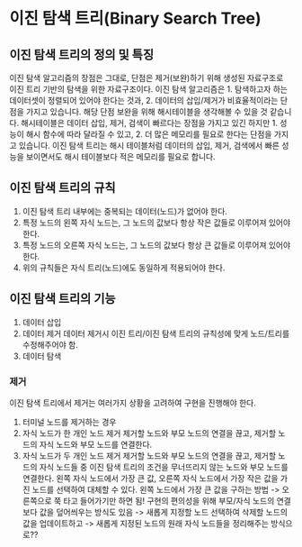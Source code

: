 # 이진 탐색 트리(Binary Search Tree)

## 이진 탐색 트리의 정의 및 특징

이진 탐색 알고리즘의 장점은 그대로, 단점은 제거(보완)하기 위해 생성된 자료구조로 이진 트리 기반의 탐색을 위한 자료구조이다.
이진 탐색 알고리즘은 1. 탐색하고자 하는 데이터셋이 정렬되어 있어야 한다는 것과, 2. 데이터의 삽입/제거가 비효율적이라는 단점을 가지고 있습니다.
해당 단점 보완을 위해 해시테이블을 생각해볼 수 있을 것 같습니다. 해시테이블은 데이터 삽입, 제거, 검색이 빠르다는 장점을 가지고 있긴 하지만 1. 성능이 해시 함수에 따라 달라질 수 있고, 2. 더 많은 메모리를 필요로 한다는 단점을 가지고 있습니다.
이진 탐색 트리는 해시 테이블처럼 데이터의 삽입, 제거, 검색에서 빠른 성능을 보이면서도 해시 테이블보다 적은 메모리를 필요로 합니다.

## 이진 탐색 트리의 규칙

1. 이진 탐색 트리 내부에는 중복되는 데이터(노드)가 없어야 한다.
2. 특정 노드의 왼쪽 자식 노드는, 그 노드의 값보다 항상 작은 값들로 이루어져 있어야 한다.
3. 특정 노드의 오른쪽 자식 노드는, 그 노드의 값보다 항상 큰 값들로 이루어져 있어야 한다.
4. 위의 규칙들은 자식 트리(노드)에도 동일하게 적용되어야 한다.

## 이진 탐색 트리의 기능

1. 데이터 삽입
2. 데이터 제거
   데이터 제거시 이진 트리/이진 탐색 트리의 규칙성에 맞게 노드/트리를 수정해주어야 함.
3. 데이터 탐색

### 제거

이진 탐색 트리에서 제거는 여러가지 상황을 고려하여 구현을 진행해야 한다.

1. 터미널 노드를 제거하는 경우
2. 자식 노드가 한 개인 노드 제거
   제거할 노드와 부모 노드의 연결을 끊고, 제거할 노드의 자식 노드와 부모 노드를 연결한다.
3. 자식 노드가 두 개인 노드 제거
   제거할 노드와 부모 노드의 연결을 끊고, 제거할 노드의 자식 노드들 중 이진 탐색 트리의 조건을 무너뜨리지 않는 노드와 부모 노드를 연결한다.
   왼쪽 자식 노드에서 가장 큰 값, 오른쪽 자식 노드에서 가장 작은 값을 가진 노드를 선택하여 대체할 수 있다.
   왼쪽 노드에서 가장 큰 값을 구하는 방법 -> 오른쪽으로 쭉 타고 들어가기만 하면 됨!
   구현의 편의성을 위해 부모/자식 노드의 연결보다 값을 덮어씌우는 방식도 있음 -> 새롭게 지정할 노드 선택하여 삭제할 노드의 값을 업데이트하고 -> 새롭게 지정된 노드의 원래 자식 노드들을 정리해주는 방식으로??
